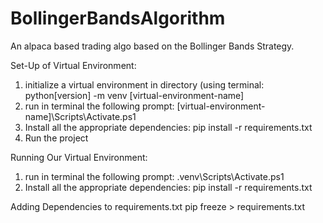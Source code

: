 # BollingerBandsAlgorithm
An alpaca based trading algo based on the Bollinger Bands Strategy.

Set-Up of Virtual Environment:
1) initialize a virtual environment in directory (using terminal: python[version] -m venv [virtual-environment-name]
2) run in terminal the following prompt: [virtual-environment-name]\Scripts\Activate.ps1
3) Install all the appropriate dependencies: pip install -r requirements.txt
4) Run the project

Running Our Virtual Environment:
1) run in terminal the following prompt: .venv\Scripts\Activate.ps1
2) Install all the appropriate dependencies: pip install -r requirements.txt

Adding Dependencies to requirements.txt
pip freeze > requirements.txt
